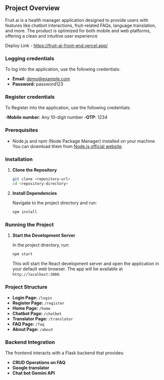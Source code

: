 ## Project Overview
Fruit.ai is a health manager application designed to provide users with features like chatbot interactions, fruit-related FAQs, language translation, and more. The product is optimized for both mobile and web platforms, offering a clean and intuitive user experience

Deploy Link - https://fruit-ai-front-end.vercel.app/
### Logging credentials

To log into the application, use the following credentials:

- **Email:** demo@example.com
- **Password:** password123

### Register credentials

To Register into the application, use the following credentials:

-**Mobile number**: Any 10-digit number
-**OTP**: 1234
  

### Prerequisites

- Node.js and npm (Node Package Manager) installed on your machine. You can download them from [Node.js official website](https://nodejs.org/).

### Installation

1. **Clone the Repository**

   ```bash
   git clone <repository-url>
   cd <repository-directory>
   ```

2. **Install Dependencies**

   Navigate to the project directory and run:

   ```bash
   npm install
   ```

### Running the Project

1. **Start the Development Server**

   In the project directory, run:

   ```bash
   npm start
   ```

   This will start the React development server and open the application in your default web browser. The app will be available at `http://localhost:3000`.

### Project Structure

- **Login Page:** `/login`
- **Register Page:** `/register`
- **Home Page:** `/home`
- **Chatbot Page:** `/chatbot`
- **Translator Page:** `/translator`
- **FAQ Page:** `/faq`
- **About Page:** `/about`


### Backend Integration

The frontend interacts with a Flask backend that provides:

- **CRUD Operations on FAQ**
- **Google translator**
- **Chat bot Gemini API**

